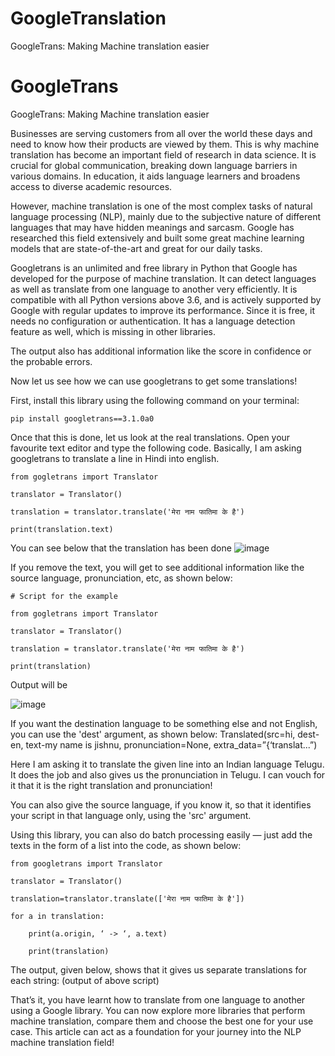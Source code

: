 # GoogleTranslation
GoogleTrans: Making Machine translation easier

# GoogleTrans
GoogleTrans: Making Machine translation easier

Businesses are serving customers from all over the world these days and need to know how their products are viewed by them. This is why machine translation has become an important field of research in data science. It is crucial for global communication, breaking down language barriers in various domains. In education, it aids language learners and broadens access to diverse academic resources.

However, machine translation is one of the most complex tasks of natural language processing (NLP), mainly due to the subjective nature of different languages that may have hidden meanings and sarcasm. Google has researched this field extensively and built some great machine learning models that are state-of-the-art and great for our daily tasks.

Googletrans is an unlimited and free library in Python that Google has developed for the purpose of machine translation. It can detect languages as well as translate from one language to another very efficiently. It is compatible with all Python versions above 3.6, and is actively supported by Google with regular updates to improve its performance. Since it is free, it needs no configuration or authentication. It has a language detection feature as well, which is missing in other libraries.

The output also has additional information like the score in confidence or the probable errors.

Now let us see how we can use googletrans to get some translations!

First, install this library using the following command on your terminal:

	pip install googletrans==3.1.0a0

Once that this is done, let us look at the real translations. Open your favourite text editor and type the following code. Basically, I am asking googletrans to translate a line in Hindi into english.

	from gogletrans import Translator

 	translator = Translator()

	translation = translator.translate('मेरा नाम फातिमा के है')

	print(translation.text)
 
You can see below that the translation has been done
![image](https://github.com/FKTech123/GoogleTrans/assets/116535666/4cb5e45a-d7f8-4fd8-b51b-203a514a4afe)


If you remove the text, you will get to see additional information like the source language, pronunciation, etc, as shown below:

	# Script for the example

 	from gogletrans import Translator

 	translator = Translator()

	translation = translator.translate('मेरा नाम फातिमा के है')

	print(translation)

Output will be

![image](https://github.com/FKTech123/GoogleTrans/assets/116535666/d1d864ab-ec4a-4c0f-9693-215088e80236)


If you want the destination language to be something else and not English, you can use the 'dest' argument, as shown below:
	Translated(src=hi, dest-en, text-my name is jishnu, pronunciation=None, extra_data=”{‘translat...”)

Here I am asking it to translate the given line into an Indian language Telugu. It does the job and also gives us the pronunciation in Telugu. I can vouch for it that it is the right translation and pronunciation!

You can also give the source language, if you know it, so that it identifies your script in that language only, using the 'src' argument.

Using this library, you can also do batch processing easily  — just add the texts in the form of a list into the code, as shown below:

	from googletrans import Translator
 
	translator = Translator()
 
	translation=translator.translate(['मेरा नाम फातिमा के है'])
 
	for a in translation:
 
		print(a.origin, ‘ -> ‘, a.text)
 
		print(translation)

The output, given below, shows that it gives us separate translations for each string: (output of above script)

That’s it, you have learnt how to translate from one language to another using a Google library. You can now explore more libraries that perform machine translation, compare them and choose the best one for your use case. This article can act as a foundation for your journey into the NLP machine translation field!
